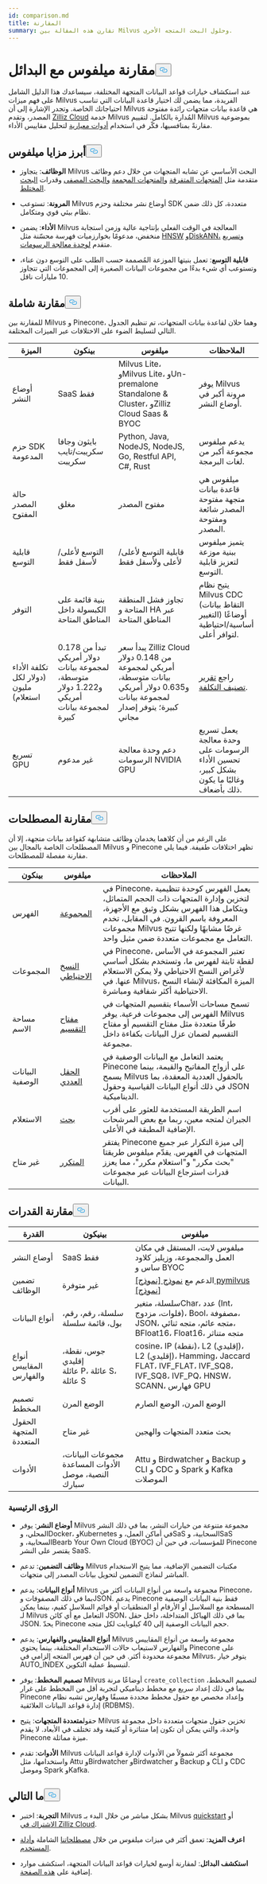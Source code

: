 ```yaml
---
id: comparison.md
title: المقارنة
summary: تقارن هذه المقالة بين Milvus وحلول البحث المتجه الأخرى.
---
```


<h1 id="Comparing-Milvus-with-Alternatives" class="common-anchor-header">مقارنة ميلفوس مع البدائل<button data-href="#Comparing-Milvus-with-Alternatives" class="anchor-icon" translate="no">
      <svg translate="no"
        aria-hidden="true"
        focusable="false"
        height="20"
        version="1.1"
        viewBox="0 0 16 16"
        width="16"
      >
        <path
          fill="#0092E4"
          fill-rule="evenodd"
          d="M4 9h1v1H4c-1.5 0-3-1.69-3-3.5S2.55 3 4 3h4c1.45 0 3 1.69 3 3.5 0 1.41-.91 2.72-2 3.25V8.59c.58-.45 1-1.27 1-2.09C10 5.22 8.98 4 8 4H4c-.98 0-2 1.22-2 2.5S3 9 4 9zm9-3h-1v1h1c1 0 2 1.22 2 2.5S13.98 12 13 12H9c-.98 0-2-1.22-2-2.5 0-.83.42-1.64 1-2.09V6.25c-1.09.53-2 1.84-2 3.25C6 11.31 7.55 13 9 13h4c1.45 0 3-1.69 3-3.5S14.5 6 13 6z"
        ></path>
      </svg>
    </button></h1><p>عند استكشاف خيارات قواعد البيانات المتجهة المختلفة، سيساعدك هذا الدليل الشامل على فهم ميزات Milvus الفريدة، مما يضمن لك اختيار قاعدة البيانات التي تناسب احتياجاتك الخاصة. وتجدر الإشارة إلى أن Milvus هي قاعدة بيانات متجهات رائدة مفتوحة المصدر، وتقدم <a href="https://zilliz.com/cloud">Zilliz Cloud</a> خدمة Milvus المُدارة بالكامل. لتقييم Milvus بموضوعية مقارنةً بمنافسيها، فكّر في استخدام <a href="https://github.com/zilliztech/VectorDBBench#quick-start">أدوات معيارية</a> لتحليل مقاييس الأداء.</p>
<h2 id="Milvus-highlights" class="common-anchor-header">أبرز مزايا ميلفوس<button data-href="#Milvus-highlights" class="anchor-icon" translate="no">
      <svg translate="no"
        aria-hidden="true"
        focusable="false"
        height="20"
        version="1.1"
        viewBox="0 0 16 16"
        width="16"
      >
        <path
          fill="#0092E4"
          fill-rule="evenodd"
          d="M4 9h1v1H4c-1.5 0-3-1.69-3-3.5S2.55 3 4 3h4c1.45 0 3 1.69 3 3.5 0 1.41-.91 2.72-2 3.25V8.59c.58-.45 1-1.27 1-2.09C10 5.22 8.98 4 8 4H4c-.98 0-2 1.22-2 2.5S3 9 4 9zm9-3h-1v1h1c1 0 2 1.22 2 2.5S13.98 12 13 12H9c-.98 0-2-1.22-2-2.5 0-.83.42-1.64 1-2.09V6.25c-1.09.53-2 1.84-2 3.25C6 11.31 7.55 13 9 13h4c1.45 0 3-1.69 3-3.5S14.5 6 13 6z"
        ></path>
      </svg>
    </button></h2><ul>
<li><p><strong>الوظائف</strong>: يتجاوز Milvus البحث الأساسي عن تشابه المتجهات من خلال دعم وظائف متقدمة مثل <a href="https://milvus.io/docs/sparse_vector.md">المتجهات المتفرقة</a> <a href="https://milvus.io/docs/single-vector-search.md#Bulk-vector-search">والمتجهات المجمعة</a> <a href="https://milvus.io/docs/single-vector-search.md#Filtered-search">والبحث المصفى</a> وقدرات <a href="https://milvus.io/docs/multi-vector-search.md">البحث المختلط</a>.</p></li>
<li><p><strong>المرونة</strong>: تستوعب Milvus أوضاع نشر مختلفة وحزم SDK متعددة، كل ذلك ضمن نظام بيئي قوي ومتكامل.</p></li>
<li><p><strong>الأداء</strong>: يضمن Milvus المعالجة في الوقت الفعلي بإنتاجية عالية وزمن استجابة منخفض، مدعومًا بخوارزميات فهرسة محسّنة مثل <a href="https://milvus.io/docs/index.md#HNSW">HNSW</a> <a href="https://milvus.io/docs/disk_index.md">وDiskANN،</a> <a href="https://milvus.io/docs/gpu_index.md">وتسريع</a> متقدم <a href="https://milvus.io/docs/gpu_index.md">لوحدة معالجة الرسومات</a>.</p></li>
<li><p><strong>قابلية التوسع</strong>: تعمل بنيتها الموزعة المُصممة حسب الطلب على التوسع دون عناء، وتستوعب أي شيء بدءًا من مجموعات البيانات الصغيرة إلى المجموعات التي تتجاوز 10 مليارات ناقل.</p></li>
</ul>
<h2 id="Overall-comparison" class="common-anchor-header">مقارنة شاملة<button data-href="#Overall-comparison" class="anchor-icon" translate="no">
      <svg translate="no"
        aria-hidden="true"
        focusable="false"
        height="20"
        version="1.1"
        viewBox="0 0 16 16"
        width="16"
      >
        <path
          fill="#0092E4"
          fill-rule="evenodd"
          d="M4 9h1v1H4c-1.5 0-3-1.69-3-3.5S2.55 3 4 3h4c1.45 0 3 1.69 3 3.5 0 1.41-.91 2.72-2 3.25V8.59c.58-.45 1-1.27 1-2.09C10 5.22 8.98 4 8 4H4c-.98 0-2 1.22-2 2.5S3 9 4 9zm9-3h-1v1h1c1 0 2 1.22 2 2.5S13.98 12 13 12H9c-.98 0-2-1.22-2-2.5 0-.83.42-1.64 1-2.09V6.25c-1.09.53-2 1.84-2 3.25C6 11.31 7.55 13 9 13h4c1.45 0 3-1.69 3-3.5S14.5 6 13 6z"
        ></path>
      </svg>
    </button></h2><p>للمقارنة بين Milvus و Pinecone، وهما حلان لقاعدة بيانات المتجهات، تم تنظيم الجدول التالي لتسليط الضوء على الاختلافات عبر الميزات المختلفة.</p>
<table>
<thead>
<tr><th>الميزة</th><th>بينكون</th><th>ميلفوس</th><th>الملاحظات</th></tr>
</thead>
<tbody>
<tr><td>أوضاع النشر</td><td>SaaS فقط</td><td>Milvus Lite، وMilvus Lite، وUn-premalone Standalone &amp; Cluster، وZilliz Cloud Saas &amp; BYOC</td><td>يوفر Milvus مرونة أكبر في أوضاع النشر.</td></tr>
<tr><td>حزم SDK المدعومة</td><td>بايثون وجافا سكريبت/تايب سكريبت</td><td>Python, Java, NodeJS, NodeJS, Go, Restful API, C#, Rust</td><td>يدعم ميلفوس مجموعة أكبر من لغات البرمجة.</td></tr>
<tr><td>حالة المصدر المفتوح</td><td>مغلق</td><td>مفتوح المصدر</td><td>ميلفوس هي قاعدة بيانات متجهة مفتوحة المصدر شائعة ومفتوحة المصدر.</td></tr>
<tr><td>قابلية التوسع</td><td>التوسع لأعلى/لأسفل فقط</td><td>قابلية التوسع لأعلى/لأعلى ولأسفل فقط</td><td>يتميز ميلفوس ببنية موزعة لتعزيز قابلية التوسع.</td></tr>
<tr><td>التوفر</td><td>بنية قائمة على الكبسولة داخل المناطق المتاحة</td><td>تجاوز فشل المنطقة المتاحة و HA عبر المناطق المتاحة</td><td>يتيح نظام Milvus CDC (التقاط بيانات التغيير) أوضاعًا أساسية/احتياطية لتوافر أعلى.</td></tr>
<tr><td>تكلفة الأداء (دولار لكل مليون استعلام)</td><td>تبدأ من 0.178 دولار أمريكي لمجموعة بيانات متوسطة، و1.222 دولار أمريكي لمجموعة بيانات كبيرة</td><td>يبدأ سعر Zilliz Cloud من 0.148 دولار أمريكي لمجموعة بيانات متوسطة، و0.635 دولار أمريكي لمجموعة بيانات كبيرة؛ يتوفر إصدار مجاني</td><td>راجع <a href="https://zilliz.com/vector-database-benchmark-tool?database=ZillizCloud,Milvus,ElasticCloud,PgVector,Pinecone,QdrantCloud,WeaviateCloud&amp;dataset=medium&amp;filter=none,low,high&amp;tab=2">تقرير تصنيف التكلفة</a>.</td></tr>
<tr><td>تسريع GPU</td><td>غير مدعوم</td><td>دعم وحدة معالجة الرسومات NVIDIA GPU</td><td>يعمل تسريع وحدة معالجة الرسومات على تحسين الأداء بشكل كبير، وغالبًا ما يكون ذلك بأضعاف.</td></tr>
</tbody>
</table>
<h2 id="Terminology-comparison" class="common-anchor-header">مقارنة المصطلحات<button data-href="#Terminology-comparison" class="anchor-icon" translate="no">
      <svg translate="no"
        aria-hidden="true"
        focusable="false"
        height="20"
        version="1.1"
        viewBox="0 0 16 16"
        width="16"
      >
        <path
          fill="#0092E4"
          fill-rule="evenodd"
          d="M4 9h1v1H4c-1.5 0-3-1.69-3-3.5S2.55 3 4 3h4c1.45 0 3 1.69 3 3.5 0 1.41-.91 2.72-2 3.25V8.59c.58-.45 1-1.27 1-2.09C10 5.22 8.98 4 8 4H4c-.98 0-2 1.22-2 2.5S3 9 4 9zm9-3h-1v1h1c1 0 2 1.22 2 2.5S13.98 12 13 12H9c-.98 0-2-1.22-2-2.5 0-.83.42-1.64 1-2.09V6.25c-1.09.53-2 1.84-2 3.25C6 11.31 7.55 13 9 13h4c1.45 0 3-1.69 3-3.5S14.5 6 13 6z"
        ></path>
      </svg>
    </button></h2><p>على الرغم من أن كلاهما يخدمان وظائف متشابهة كقواعد بيانات متجهة، إلا أن المصطلحات الخاصة بالمجال بين Milvus و Pinecone تظهر اختلافات طفيفة. فيما يلي مقارنة مفصلة للمصطلحات.</p>
<table>
<thead>
<tr><th>بينكون</th><th>ميلفوس</th><th>الملاحظات</th></tr>
</thead>
<tbody>
<tr><td>الفهرس</td><td><a href="https://zilliz.com/comparison">المجموعة</a></td><td>في Pinecone، يعمل الفهرس كوحدة تنظيمية لتخزين وإدارة المتجهات ذات الحجم المتماثل، ويتكامل هذا الفهرس بشكل وثيق مع الأجهزة، المعروفة باسم القرون. في المقابل، تخدم مجموعات Milvus غرضًا مشابهًا ولكنها تتيح التعامل مع مجموعات متعددة ضمن مثيل واحد.</td></tr>
<tr><td>المجموعات</td><td><a href="https://milvus.io/docs/milvus_backup_overview.md#Milvus-Backup">النسخ الاحتياطي</a></td><td>في Pinecone، تعتبر المجموعة في الأساس لقطة ثابتة لفهرس ما، وتستخدم بشكل أساسي لأغراض النسخ الاحتياطي ولا يمكن الاستعلام عنها. في Milvus، الميزة المكافئة لإنشاء النسخ الاحتياطية أكثر شفافية ومباشرة.</td></tr>
<tr><td>مساحة الاسم</td><td><a href="https://milvus.io/docs/use-partition-key.md#Use-Partition-Key">مفتاح التقسيم</a></td><td>تسمح مساحات الأسماء بتقسيم المتجهات في الفهرس إلى مجموعات فرعية. يوفر Milvus طرقًا متعددة مثل مفتاح التقسيم أو مفتاح التقسيم لضمان عزل البيانات بكفاءة داخل مجموعة.</td></tr>
<tr><td>البيانات الوصفية</td><td><a href="https://milvus.io/docs/boolean.md">الحقل العددي</a></td><td>يعتمد التعامل مع البيانات الوصفية في Pinecone على أزواج المفاتيح والقيمة، بينما يسمح Milvus بالحقول العددية المعقدة، بما في ذلك أنواع البيانات القياسية وحقول JSON الديناميكية.</td></tr>
<tr><td>الاستعلام</td><td><a href="https://milvus.io/docs/single-vector-search.md">بحث</a></td><td>اسم الطريقة المستخدمة للعثور على أقرب الجيران لمتجه معين، ربما مع بعض المرشحات الإضافية المطبقة في الأعلى.</td></tr>
<tr><td>غير متاح</td><td><a href="https://milvus.io/docs/with-iterators.md">المتكرر</a></td><td>يفتقر Pinecone إلى ميزة التكرار عبر جميع المتجهات في الفهرس. يقدّم ميلفوس طريقتا "بحث مكرر" و"استعلام مكرر"، مما يعزز قدرات استرجاع البيانات عبر مجموعات البيانات.</td></tr>
</tbody>
</table>
<h2 id="Capability-comparison" class="common-anchor-header">مقارنة القدرات<button data-href="#Capability-comparison" class="anchor-icon" translate="no">
      <svg translate="no"
        aria-hidden="true"
        focusable="false"
        height="20"
        version="1.1"
        viewBox="0 0 16 16"
        width="16"
      >
        <path
          fill="#0092E4"
          fill-rule="evenodd"
          d="M4 9h1v1H4c-1.5 0-3-1.69-3-3.5S2.55 3 4 3h4c1.45 0 3 1.69 3 3.5 0 1.41-.91 2.72-2 3.25V8.59c.58-.45 1-1.27 1-2.09C10 5.22 8.98 4 8 4H4c-.98 0-2 1.22-2 2.5S3 9 4 9zm9-3h-1v1h1c1 0 2 1.22 2 2.5S13.98 12 13 12H9c-.98 0-2-1.22-2-2.5 0-.83.42-1.64 1-2.09V6.25c-1.09.53-2 1.84-2 3.25C6 11.31 7.55 13 9 13h4c1.45 0 3-1.69 3-3.5S14.5 6 13 6z"
        ></path>
      </svg>
    </button></h2><table>
<thead>
<tr><th>القدرة</th><th>بينيكون</th><th>ميلفوس</th></tr>
</thead>
<tbody>
<tr><td>أوضاع النشر</td><td>SaaS فقط</td><td>ميلفوس لايت، المستقل في مكان العمل والمجموعة، وزيليز كلاود ساس و BYOC</td></tr>
<tr><td>تضمين الوظائف</td><td>غير متوفرة</td><td>الدعم مع <a href="https://github.com/milvus-io/milvus-model">نموذج [نموذج] pymilvus [نموذج]</a></td></tr>
<tr><td>أنواع البيانات</td><td>سلسلة، رقم، رقم، بول، قائمة سلسلة</td><td>سلسلة، متغيرChar، عدد (Int، فلوات، مزدوج)، Bool، مصفوفة، JSON، متجه عائم، متجه ثنائي، BFloat16، Float16، متجه متناثر</td></tr>
<tr><td>أنواع المقاييس والفهارس</td><td>جوس، نقطة، إقليدي<br/>عائلة P، عائلة S، عائلة S</td><td>cosine، IP (نقطة)، L2 (إقليدي)، L2 (إقليدي)، Hamming، Jaccard<br/>FLAT، IVF_FLAT، IVF_SQ8، IVF_SQ8، IVF_PQ، HNSW، SCANN، فهارس GPU</td></tr>
<tr><td>تصميم المخطط</td><td>الوضع المرن</td><td>الوضع المرن، الوضع الصارم</td></tr>
<tr><td>الحقول المتجهة المتعددة</td><td>غير متاح</td><td>بحث متعدد المتجهات والهجين</td></tr>
<tr><td>الأدوات</td><td>مجموعات البيانات، الأدوات المساعدة النصية، موصل سبارك</td><td>Attu و Birdwatcher و Backup و CLI و CDC و Spark و Kafka الموصلات</td></tr>
</tbody>
</table>
<h3 id="Key-insights" class="common-anchor-header">الرؤى الرئيسية</h3><ul>
<li><p><strong>أوضاع النشر</strong>: يوفر Milvus مجموعة متنوعة من خيارات النشر، بما في ذلك النشر المحلي، وDocker، وKubernetes في أماكن العمل، وSaS السحابية، وSaS السحابية، وBearb Your Own Cloud (BYOC) للمؤسسات، في حين أن Pinecone يقتصر على النشر SaaS.</p></li>
<li><p><strong>وظائف التضمين</strong>: تدعم Milvus مكتبات التضمين الإضافية، مما يتيح الاستخدام المباشر لنماذج التضمين لتحويل بيانات المصدر إلى متجهات.</p></li>
<li><p><strong>أنواع البيانات</strong>: يدعم Milvus مجموعة واسعة من أنواع البيانات أكثر من Pinecone، بما في ذلك المصفوفات وJSON. يدعم Pinecone فقط بنية البيانات الوصفية المسطحة مع السلاسل أو الأرقام أو المنطقيات أو قوائم السلاسل كقيم، بينما يمكن لـ Milvus التعامل مع أي كائن JSON، بما في ذلك الهياكل المتداخلة، داخل حقل JSON. يحدّ Pinecone حجم البيانات الوصفية إلى 40 كيلوبايت لكل متجه.</p></li>
<li><p><strong>أنواع المقاييس والفهارس</strong>: يدعم Milvus مجموعة واسعة من أنواع المقاييس والفهارس لاستيعاب حالات الاستخدام المختلفة، بينما يحتوي Pinecone على مجموعة محدودة أكثر. في حين أن فهرس المتجه إلزامي في Milvus، يتوفر خيار AUTO_INDEX لتبسيط عملية التكوين.</p></li>
<li><p><strong>تصميم المخطط</strong>: يوفر Milvus أوضاعًا مرنة <code translate="no">create_collection</code> لتصميم المخطط، بما في ذلك إعداد سريع مع مخطط ديناميكي لتجربة أقل من المخطط على غرار Pinecone وإعداد مخصص مع حقول مخطط محددة مسبقًا وفهارس تشبه نظام إدارة قواعد البيانات العلائقية (RDBMS).</p></li>
<li><p>حقول<strong>متعددة المتجهات</strong>: يتيح Milvus تخزين حقول متجهات متعددة داخل مجموعة واحدة، والتي يمكن أن تكون إما متناثرة أو كثيفة وقد تختلف في الأبعاد. لا يقدم Pinecone ميزة مماثلة.</p></li>
<li><p><strong>الأدوات</strong>: تقدم Milvus مجموعة أكثر شمولاً من الأدوات لإدارة قواعد البيانات واستخدامها، مثل Attu وBirdwatcher وBirdwatcher و Backup و CLI و CDC وموصل Spark وKafka.</p></li>
</ul>
<h2 id="Whats-next" class="common-anchor-header">ما التالي<button data-href="#Whats-next" class="anchor-icon" translate="no">
      <svg translate="no"
        aria-hidden="true"
        focusable="false"
        height="20"
        version="1.1"
        viewBox="0 0 16 16"
        width="16"
      >
        <path
          fill="#0092E4"
          fill-rule="evenodd"
          d="M4 9h1v1H4c-1.5 0-3-1.69-3-3.5S2.55 3 4 3h4c1.45 0 3 1.69 3 3.5 0 1.41-.91 2.72-2 3.25V8.59c.58-.45 1-1.27 1-2.09C10 5.22 8.98 4 8 4H4c-.98 0-2 1.22-2 2.5S3 9 4 9zm9-3h-1v1h1c1 0 2 1.22 2 2.5S13.98 12 13 12H9c-.98 0-2-1.22-2-2.5 0-.83.42-1.64 1-2.09V6.25c-1.09.53-2 1.84-2 3.25C6 11.31 7.55 13 9 13h4c1.45 0 3-1.69 3-3.5S14.5 6 13 6z"
        ></path>
      </svg>
    </button></h2><ul>
<li><p><strong>التجربة</strong>: اختبر Milvus بشكل مباشر من خلال البدء بـ Milvus <a href="https://milvus.io/docs/quickstart.md">quickstart</a> أو <a href="https://docs.zilliz.com/docs/register-with-zilliz-cloud">الاشتراك في Zilliz Cloud</a>.</p></li>
<li><p><strong>اعرف المزيد</strong>: تعمق أكثر في ميزات ميلفوس من خلال <a href="/docs/ar/v2.5.x/glossary.md">مصطلحاتنا</a> الشاملة <a href="https://milvus.io/docs/manage-collections.md">وأدلة المستخدم</a>.</p></li>
<li><p><strong>استكشف البدائل</strong>: لمقارنة أوسع لخيارات قواعد البيانات المتجهة، استكشف موارد إضافية على <a href="https://zilliz.com/comparison">هذه الصفحة</a>.</p></li>
</ul>
